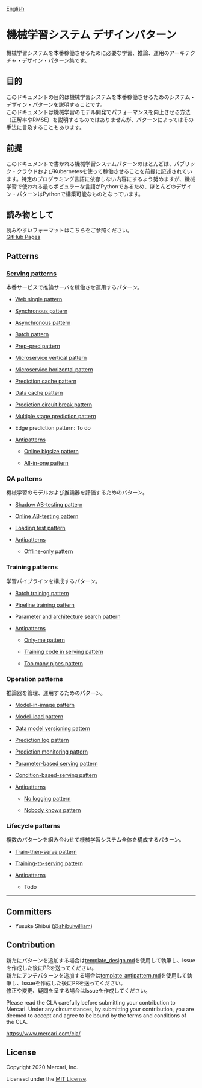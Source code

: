 [English](./README.md)
# 機械学習システム デザインパターン
機械学習システムを本番稼働させるために必要な学習、推論、運用のアーキテクチャ・デザイン・パターン集です。

## 目的
このドキュメントの目的は機械学習システムを本番稼働させるためのシステム・デザイン・パターンを説明することです。<br>
このドキュメントは機械学習のモデル開発でパフォーマンスを向上させる方法（正解率やRMSE）を説明するものではありませんが、パターンによってはその手法に言及することもあります。
<br>

## 前提
このドキュメントで書かれる機械学習システムパターンのほとんどは、パブリック・クラウドおよびKubernetesを使って稼働させることを前提に記述されています。特定のプログラミング言語に依存しない内容にするよう努めますが、機械学習で使われる最もポピュラーな言語がPythonであるため、ほとんどのデザイン・パターンはPythonで構築可能なものとなっています。
<br>

## 読み物として
読みやすいフォーマットはこちらをご参照ください。<br>
[GitHub Pages](https://mercari.github.io/ml-system-design-pattern/README_ja.html)

## Patterns
### [Serving patterns](./Serving-patterns/README_ja.md)
本番サービスで推論サーバを稼働させ運用するパターン。
- [Web single pattern](./Serving-patterns/Web-single-pattern/design_ja.md)


- [Synchronous pattern](./Serving-patterns/Synchronous-pattern/design_ja.md)


- [Asynchronous pattern](./Serving-patterns/Asynchronous-pattern/design_ja.md)


- [Batch pattern](./Serving-patterns/Batch-pattern/design_ja.md)


- [Prep-pred pattern](./Serving-patterns/Prep-pred-pattern/design_ja.md)


- [Microservice vertical pattern](./Serving-patterns/Microservice-vertical-pattern/design_ja.md)


- [Microservice horizontal pattern](./Serving-patterns/Microservice-horizontal-pattern/design_ja.md)


- [Prediction cache pattern](./Serving-patterns/Prediction-cache-pattern/design_ja.md)


- [Data cache pattern](./Serving-patterns/Data-cache-pattern/design_ja.md)


- [Prediction circuit break pattern](./Serving-patterns/Prediction-circuit-break-pattern/design_ja.md)


- [Multiple stage prediction pattern](./Serving-patterns/Multiple-stage-prediction-pattern/design_ja.md)
 

- Edge prediction pattern: To do


- [Antipatterns](./Serving-patterns/Anti-patterns/README_ja.md)

  - [Online bigsize pattern](./Serving-patterns/Anti-patterns/Online-bigsize-pattern/design_ja.md)

  - [All-in-one pattern](./Serving-patterns/Anti-patterns/All-in-one-pattern/design_ja.md)

### QA patterns
機械学習のモデルおよび推論器を評価するためのパターン。
- [Shadow AB-testing pattern](./QA-patterns/Shadow-ab-test-pattern/design_ja.md)


- [Online AB-testing pattern](./QA-patterns/Online-ab-test-pattern/design_ja.md)


- [Loading test pattern](./QA-patterns/Loading-test-pattern/design_ja.md)


- [Antipatterns](./QA-patterns/Anti-patterns/README.md)

  - [Offline-only pattern](./QA-patterns/Anti-patterns/Offline-only-pattern/design_ja.md)

### Training patterns
学習パイプラインを構成するパターン。
- [Batch training pattern](./Training-patterns/Batch-training-pattern/design_ja.md)


- [Pipeline training pattern](./Training-patterns/Pipeline-training-pattern/design_ja.md)


- [Parameter and architecture search pattern](./Training-patterns/Parameter-and-architecture-search-pattern/design_ja.md)


- [Antipatterns](./Training-patterns/Anti-patterns/README.md)

  - [Only-me pattern](./Training-patterns/Anti-patterns/Only-me-pattern/design_ja.md)

  - [Training code in serving pattern](./Training-patterns/Anti-patterns/Training-code-in-serving-pattern/design_ja.md)

  - [Too many pipes pattern](./Training-patterns/Anti-patterns/Too-many-pipes-pattern/design_ja.md)


### Operation patterns
推論器を管理、運用するためのパターン。
- [Model-in-image pattern](./Operation-patterns/Model-in-image-pattern/design_ja.md)


- [Model-load pattern](./Operation-patterns/Model-load-pattern/design_ja.md)


- [Data model versioning pattern](./Operation-patterns/Data-model-versioning-pattern/design_ja.md)


- [Prediction log pattern](./Operation-patterns/Prediction-log-pattern/design_ja.md)


- [Prediction monitoring pattern](./Operation-patterns/Prediction-monitoring-pattern/design_ja.md)


- [Parameter-based serving pattern](./Operation-patterns/Parameter-based-serving-pattern/design_ja.md)


- [Condition-based-serving pattern](./Operation-patterns/Condition-based-serving-pattern/design_ja.md)


- [Antipatterns](./Operation-patterns/Anti-patterns/README.md)

  - [No logging pattern](./Operation-patterns/Anti-patterns/No-logging-pattern/design_ja.md)

  - [Nobody knows pattern](./Operation-patterns/Anti-patterns/Nobody-knows-pattern/design_ja.md)

### Lifecycle patterns
複数のパターンを組み合わせて機械学習システム全体を構成するパターン。
- [Train-then-serve pattern](./Lifecycle-patterns/Train-then-serve-pattern/design_ja.md)


- [Training-to-serving pattern](./Lifecycle-patterns/Training-to-serving-pattern/design_ja.md)


- [Antipatterns](./Lifecycle-patterns/Anti-patterns/README.md)

  - Todo

---

## Committers

 * Yusuke Shibui ([@shibuiwilliam](https://github.com/shibuiwilliam))

## Contribution

新たにパターンを追加する場合は[template_design.md](./template_design.md)を使用して執筆し、Issueを作成した後にPRを送ってください。<br>
新たにアンチパターンを追加する場合は[template_antipattern.md](./template_antipattern.md)を使用して執筆し、Issueを作成した後にPRを送ってください。<br>
修正や変更、疑問を呈する場合はIssueを作成してください。<br>

Please read the CLA carefully before submitting your contribution to Mercari.
Under any circumstances, by submitting your contribution, you are deemed to accept and agree to be bound by the terms and conditions of the CLA.

https://www.mercari.com/cla/

## License

Copyright 2020 Mercari, Inc.

Licensed under the [MIT License](LICENSE).